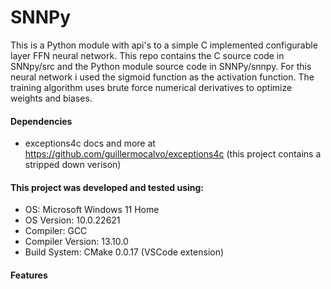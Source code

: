 # SNNPy
This is a Python module with api's to a simple C implemented configurable layer FFN neural network. This repo contains the C source code in SNNpy/src and the Python module source code in SNNPy/snnpy. For this neural network i used the sigmoid function as the activation function. The training algorithm uses brute force numerical derivatives to optimize weights and biases.

#### Dependencies

- exceptions4c docs and more at https://github.com/guillermocalvo/exceptions4c (this project contains a stripped down verison)

#### This project was developed and tested using:

- OS: Microsoft Windows 11 Home
- OS Version: 10.0.22621
- Compiler: GCC 
- Compiler Version: 13.10.0
- Build System: CMake 0.0.17 (VSCode extension)

#### Features
